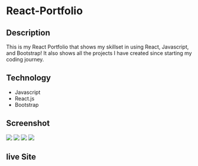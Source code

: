 # React-Portfolio

## Description

This is my React Portfolio that shows my skillset in using React, Javascript, and Bootstrap! It also shows all the projects I have created since starting my coding journey.

## Technology

- Javascript
- React.js
- Bootstrap

## Screenshot

<img src="https://github.com/Aslaviero/React-Portfolio/blob/main/react-portfolio/my-app/src/images/Screenshot%202022-12-05%20084024.png">
<img src="https://github.com/Aslaviero/React-Portfolio/blob/main/react-portfolio/my-app/src/images/Screenshot%202022-12-05%20084051.png">
<img src="https://github.com/Aslaviero/React-Portfolio/blob/main/react-portfolio/my-app/src/images/Screenshot%202022-12-05%20084111.png">
<img src="https://github.com/Aslaviero/React-Portfolio/blob/main/react-portfolio/my-app/src/images/Screenshot%202022-12-05%20084131.png">

## live Site
